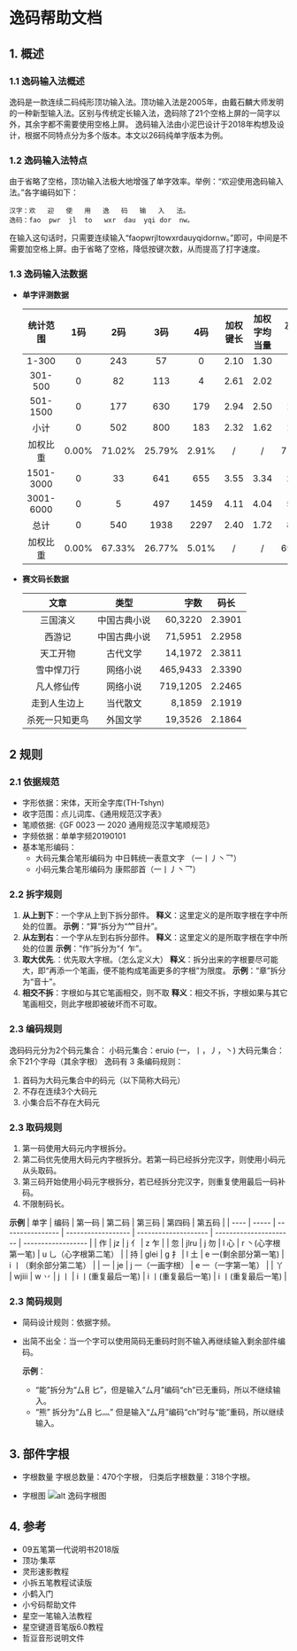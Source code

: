 # 逸码帮助文档
## 1. 概述
### 1.1 逸码输入法概述
逸码是一款连续二码纯形顶功输入法。顶功输入法是2005年，由戴石麟大师发明的一种新型输入法。区别与传统定长输入法，逸码除了21个空格上屏的一简字以外，其余字都不需要使用空格上屏。
逸码输入法由小泥巴设计于2018年构想及设计，根据不同特点分为多个版本。本文以26码纯单字版本为例。

### 1.2 逸码输入法特点
由于省略了空格，顶功输入法极大地增强了单字效率。举例：“欢迎使用逸码输入法。”各字编码如下：
```
汉字：欢   迎   使   用   逸   码   输   入   法。
逸码：fao  pwr  jl  to   wxr  dau  yqi dor  nw。
```
在输入这句话时，只需要连续输入“faopwrjltowxrdauyqidornw。”即可，中间是不需要加空格上屏。由于省略了空格，降低按键次数，从而提高了打字速度。
### 1.3 逸码输入法数据
- **单字评测数据**

  |统计范围|1码|2码|3码|4码|加权键长|加权字均当量|左右互击|
  |:---:|:---:|:---:|:---:|:---:|:---:|:---:|:---:|
  |1-300|0|243|57|0|2.10 |1.30 |253
  |301-500|0|82|113|4|2.61 |2.02 |209
  |501-1500|0|177|630|179|2.94 |2.50 |1168
  |小计|0|502|800|183|2.32 |1.62 |1630
  |加权比重|0.00%|71.02%|25.79%|2.91%|/|/|71.24%|
  |1501-3000|0|33|641|655|3.55 |3.34 |2114
  |3001-6000|0|5|497|1459|4.11 |4.04 |5097
  |总计|0|540|1938|2297|2.40 |1.72 |8841
  |加权比重|0.00%|67.33%|26.77%|5.01%|/|/|69.44%|


- **赛文码长数据**

  |文章|类型|字数|码长|
  |:-:|:-:|--:|:-:|
  | 三国演义 | 中国古典小说 | 60,3220 | 2.3901|
  | 西游记 | 中国古典小说 | 71,5951 | 2.2958|
  | 天工开物 | 古代文学 | 14,1972 | 2.3811|
  | 雪中悍刀行 | 网络小说 | 465,9433 | 2.3390|
  | 凡人修仙传| 网络小说 | 719,1205 | 2.2465|
  | 走到人生边上 | 当代散文 |8,1859 | 2.1919|
  |杀死一只知更鸟| 外国文学 | 19,3526 | 2.1864|

## 2 规则
### 2.1 依据规范
- 字形依据：宋体，天珩全字库(TH-Tshyn)
- 收字范围：点儿词库、《通用规范汉字表》
- 笔顺依据:《GF 0023 — 2020 通用规范汉字笔顺规范》
- 字频依据：单单字频20190101
- 基本笔形编码：
  -  大码元集合笔形编码为 中日韩统一表意文字 （一丨丿丶乛）
  -  小码元集合笔形编码为 康熙部首（⼀⼁⼃⼂⺂）

### 2.2 拆字规则

1. **从上到下**：一个字从上到下拆分部件。
**释义**：这里定义的是所取字根在字中所处的位置。
**示例**：“算”拆分为“𥫗目廾”。
2. **从左到右**：一个字从左到右拆分部件。
**释义**：这里定义的是所取字根在字中所处的位置
**示例**：“作”拆分为“亻乍”。
3. **取大优先**.：优先取大字根。（怎么定义大）
**释义**：拆分出来的字根要尽可能大，即“再添一个笔画，便不能构成笔画更多的字根”为限度。
**示例**：“章”拆分为“音十”。
4. **相交不拆**：字根如与其它笔画相交，则不取
**释义**：相交不拆，字根如果与其它笔画相交，则此字根即被破坏而不可取。

### 2.3 编码规则
逸码码元分为2个码元集合：
小码元集合：eruio (一，丨，丿，丶)
大码元集合：余下21个字母（其余字根）
逸码有 3 条编码规则：

1. 首码为大码元集合中的码元（以下简称大码元）
2. 不存在连续3个大码元
3. 小集合后不存在大码元

### 2.3 取码规则
1. 第一码使用大码元内字根拆分。
2. 第二码优先使用大码元内字根拆分。若第一码已经拆分完汉字，则使用小码元从头取码。
3. 第三码开始使用小码元字根拆分，若已经拆分完汉字，则重复使用最后一码补码。
4. 不限制码长。

  **示例**
| 单字 | 编码  | 第一码           | 第二码             | 第三码               | 第四码                 | 第五码             |
| ---- | ----- | ---------------- | ------------------ | -------------------- | ---------------------- | ------------------ |
| 作   | jz    | j 亻             | z 乍               |
| 忽   | jlru  | j 勿             | l 心               | r 丶(心字根第一笔)   | u 乚（心字根第二笔）   |
| 持   | glei  | g 扌             | l 土               | e 一(剩余部分第一笔) | i 丨（剩余部分第二笔） |
| 一   | je    | j 一（一画字根） | e 一（一字第一笔） |
| 丫   | wjiii | w 丷             | j 丨               | i 丨(重复最后一笔)   | i 丨(重复最后一笔)     | i 丨(重复最后一笔) |
### 2.3 简码规则
- 简码设计规则：依据字频。
- 出简不出全：当一个字可以使用简码无重码时则不输入再继续输入剩余部件编码。

  **示例**：
  - “能”拆分为“厶⺝匕”，但是输入“厶月”编码“ch”已无重码，所以不继续输入。
  - “熊”	拆分为“厶⺝匕灬” 但是输入“厶月”编码“ch”时与“能”重码，所以继续输入。

## 3. 部件字根
- 字根数量
  字根总数量：470个字根，
  归类后字根数量：318个字根。

- 字根图
 ![alt 逸码字根图](images/逸码字根图.png '逸码字根图')

## 4. 参考
- 09五笔第一代说明书2018版
- 顶功·集萃
- 灵形速影教程
- 小拆五笔教程试读版
- 小鹤入门
- 小兮码帮助文件
- 星空一笔输入法教程
- 星空键道音笔版6.0教程
- 哲豆音形说明文件
